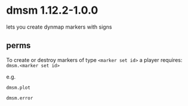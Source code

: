 # dmsm 1.12.2-1.0.0

lets you create dynmap markers with signs

## perms
To create or destroy markers of type `<marker set id>` a player requires:
`dmsm.<marker set id>`

e.g.

`dmsm.plot`

`dmsm.error`
